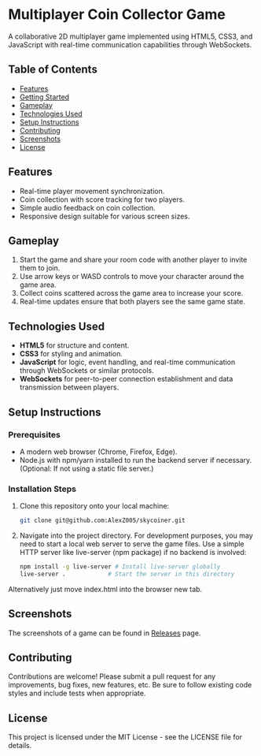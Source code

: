 # Multiplayer Coin Collector Game

A collaborative 2D multiplayer game implemented using HTML5, CSS3, and JavaScript with real-time communication capabilities through WebSockets.

## Table of Contents
- [Features](#features)
- [Getting Started](#getting-started)
- [Gameplay](#gameplay)
- [Technologies Used](#technologies-used)
- [Setup Instructions](#setup-instructions)
- [Contributing](#contributing)
- [Screenshots](#screenshots)
- [License](#license)

## Features
- Real-time player movement synchronization.
- Coin collection with score tracking for two players.
- Simple audio feedback on coin collection.
- Responsive design suitable for various screen sizes.

## Gameplay
1. Start the game and share your room code with another player to invite them to join.
2. Use arrow keys or WASD controls to move your character around the game area.
3. Collect coins scattered across the game area to increase your score.
4. Real-time updates ensure that both players see the same game state.

## Technologies Used
- **HTML5** for structure and content.
- **CSS3** for styling and animation.
- **JavaScript** for logic, event handling, and real-time communication through WebSockets or similar protocols.
- **WebSockets** for peer-to-peer connection establishment and data transmission between players.

## Setup Instructions

### Prerequisites
- A modern web browser (Chrome, Firefox, Edge).
- Node.js with npm/yarn installed to run the backend server if necessary. (Optional: If not using a static file server.)

### Installation Steps
1. Clone this repository onto your local machine:
   ```bash
   git clone git@github.com:AlexZ005/skycoiner.git
   ```
1. Navigate into the project directory.
For development purposes, you may need to start a local web server to serve the game files. Use a simple HTTP server like live-server (npm package) if no backend is involved:
   ```bash
   npm install -g live-server # Install live-server globally
   live-server .            # Start the server in this directory
   ```
Alternatively just move index.html into the browser new tab.

## Screenshots

The screenshots of a game can be found in [Releases](https://github.com/AlexZ005/skycoiner/releases) page.

## Contributing
Contributions are welcome! Please submit a pull request for any improvements, bug fixes, new features, etc. Be sure to follow existing code styles and include tests when appropriate.

## License
This project is licensed under the MIT License - see the LICENSE file for details.

